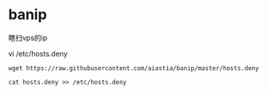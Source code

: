 # banip
瞎扫vps的ip

vi /etc/hosts.deny
````
wget https://raw.githubusercontent.com/aiastia/banip/master/hosts.deny 
````
````
cat hosts.deny >> /etc/hosts.deny
````
